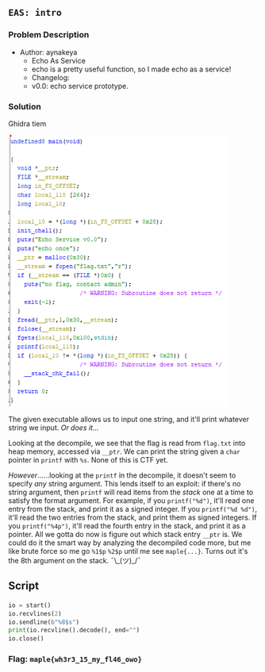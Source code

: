 ## `EAS: intro`
### Problem Description
- Author: aynakeya
    - Echo As Service
    - echo is a pretty useful function, so I made echo as a service!
    - Changelog:
    - v0.0: echo service prototype.

### Solution
Ghidra tiem

![](eas-intro-1.png)

The given executable allows us to input one string, and it'll print whatever string we input. *Or does it...*

Looking at the decompile, we see that the flag is read from `flag.txt` into heap memory, accessed via `__ptr`. We can print the string given a `char` pointer in `printf` with `%s`. None of this is CTF yet.

*However*......looking at the `printf` in the decompile, it doesn't seem to specify *any* string argument. This lends itself to an exploit: if there's no string argument, then `printf` will read items from the *stack* one at a time to satisfy the format argument. For example, if you `printf("%d")`, it'll read one entry from the stack, and print it as a signed integer. If you `printf("%d %d")`, it'll read the two entries from the stack, and print them as signed integers. If you `printf("%4p")`, it'll read the fourth entry in the stack, and print it as a pointer. All we gotta do now is figure out which stack entry `__ptr` is. We could do it the smart way by analyzing the decompiled code more, but me like brute force so me go `%1$p` `%2$p` until me see `maple{...}`. Turns out it's the 8th argument on the stack. ¯\\\_(ツ)\_/¯

## Script
```python
io = start()
io.recvlines(2)
io.sendline(b"%8$s")
print(io.recvline().decode(), end="")
io.close()
```

### Flag: `maple{wh3r3_15_my_fl46_owo}`